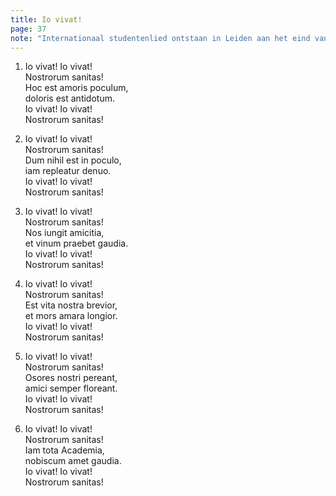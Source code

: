 ```yaml
---
title: Io vivat!
page: 37
note: "Internationaal studentenlied ontstaan in Leiden aan het eind van de 18e eeuw"
---  
```


1. Io vivat! Io vivat!  
Nostrorum sanitas!  
Hoc est amoris poculum,  
doloris est antidotum.  
Io vivat! Io vivat!  
Nostrorum sanitas!  


2. Io vivat! Io vivat!  
Nostrorum sanitas!  
Dum nihil est in poculo,  
iam repleatur denuo.  
Io vivat! Io vivat!  
Nostrorum sanitas!  


3. Io vivat! Io vivat!  
Nostrorum sanitas!  
Nos iungit amicitia,  
et vinum praebet gaudia.  
Io vivat! Io vivat!  
Nostrorum sanitas!  


4. Io vivat! Io vivat!  
Nostrorum sanitas!  
Est vita nostra brevior,  
et mors amara longior.  
Io vivat! Io vivat!  
Nostrorum sanitas!  


5. Io vivat! Io vivat!  
Nostrorum sanitas!  
Osores nostri pereant,  
amici semper floreant.  
Io vivat! Io vivat!  
Nostrorum sanitas!  


6. Io vivat! Io vivat!  
Nostrorum sanitas!  
Iam tota Academia,  
nobiscum amet gaudia.  
Io vivat! Io vivat!  
Nostrorum sanitas!  